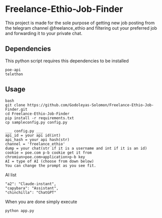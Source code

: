 # Freelance-Ethio-Job-Finder
This project is made for the sole purpose of getting new job posting from the telegram channel @freelance_ethio and filtering out your preferred job and forwarding it to your private chat.

## Dependencies
This python script requires this dependencies to be installed
```
poe-api
telethon
```

## Usage
```
bash
git clone https://github.com/Godoleyas-Solomon/Freelance-Ethio-Job-Finder.git
cd Freelance-Ethio-Job-Finder
pip install -r requirements.txt
cp sampleconfig.py config.py

___ config.py ___
api_id = your api id(int)
api_hash = your api hash(str)
channel = 'freelance_ethio'
dump = your chat(str if it is a username and int if it is an id)
cookie = poe.com p-b cookie get it from chromiun>poe.com>application>p-b key
AI = type of AI (choose from down below)
You can change the prompt as you see fit.
```
AI list
```
"a2": "Claude-instant",
"capybara": "Assistant",
"chinchilla": "ChatGPT"
```

When you are done simply execute
```
python app.py
```
